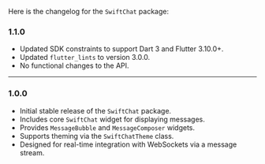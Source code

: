 Here is the changelog for the `SwiftChat` package:

### 1.1.0
* Updated SDK constraints to support Dart 3 and Flutter 3.10.0+.
* Updated `flutter_lints` to version 3.0.0.
* No functional changes to the API.

---

### 1.0.0
* Initial stable release of the `SwiftChat` package.
* Includes core `SwiftChat` widget for displaying messages.
* Provides `MessageBubble` and `MessageComposer` widgets.
* Supports theming via the `SwiftChatTheme` class.
* Designed for real-time integration with WebSockets via a message stream.
